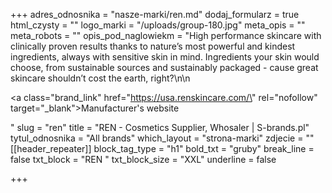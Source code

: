 +++
adres_odnosnika = "nasze-marki/ren.md"
dodaj_formularz = true
html_czysty = ""
logo_marki = "/uploads/group-180.jpg"
meta_opis = ""
meta_robots = ""
opis_pod_naglowiekm = "High performance skincare with clinically proven results thanks to nature’s most powerful and kindest ingredients, always with sensitive skin in mind.  Ingredients your skin would choose, from sustainable sources and sustainably packaged - cause great skincare shouldn’t cost the earth, right?\n\n    <p><a class=\"brand_link\" href=\"https://usa.renskincare.com/\" rel=\"nofollow\" target=\"_blank\">Manufacturer's website</a></p>"
slug = "ren"
title = "REN - Cosmetics Supplier, Whosaler | S-brands.pl"
tytul_odnosnika = "All brands"
which_layout = "strona-marki"
zdjecie = ""
[[header_repeater]]
block_tag_type = "h1"
bold_txt = "gruby"
break_line = false
txt_block = "REN "
txt_block_size = "XXL"
underline = false

+++
